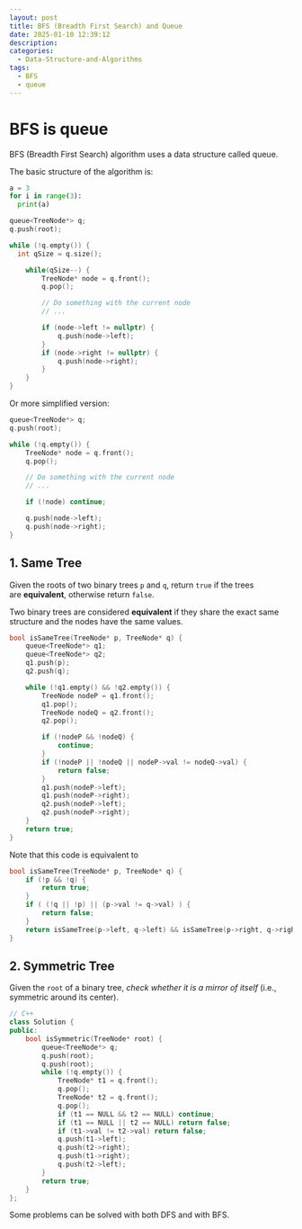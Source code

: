 ```yaml
---
layout: post
title: BFS (Breadth First Search) and Queue
date: 2025-01-10 12:39:12
description:
categories:
  - Data-Structure-and-Algorithms
tags:
  - BFS
  - queue
---
```


# BFS is queue

BFS (Breadth First Search) algorithm uses a data structure called queue.

The basic structure of the algorithm is:

```python
a = 3
for i in range(3):
  print(a)
```

```cpp
queue<TreeNode*> q;
q.push(root);

while (!q.empty()) {
  int qSize = q.size();

	while(qSize--) {
		TreeNode* node = q.front();
		q.pop();

		// Do something with the current node
		// ...

		if (node->left != nullptr) {
			q.push(node->left);
		}
		if (node->right != nullptr) {
			q.push(node->right);
		}
	}
}
```

Or more simplified version:

```cpp
queue<TreeNode*> q;
q.push(root);

while (!q.empty()) {
	TreeNode* node = q.front();
	q.pop();

	// Do something with the current node
	// ...

	if (!node) continue;

	q.push(node->left);
	q.push(node->right);
}
```

## 1. Same Tree

Given the roots of two binary trees `p` and `q`, return `true` if the trees are **equivalent**, otherwise return `false`.

Two binary trees are considered **equivalent** if they share the exact same structure and the nodes have the same values.

```cpp
bool isSameTree(TreeNode* p, TreeNode* q) {
	queue<TreeNode*> q1;
	queue<TreeNode*> q2;
	q1.push(p);
	q2.push(q);

	while (!q1.empty() && !q2.empty()) {
		TreeNode nodeP = q1.front();
		q1.pop();
		TreeNode nodeQ = q2.front();
		q2.pop();

		if (!nodeP && !nodeQ) {
			continue;
		}
		if (!nodeP || !nodeQ || nodeP->val != nodeQ->val) {
			return false;
		}
		q1.push(nodeP->left);
		q1.push(nodeP->right);
		q2.push(nodeP->left);
		q2.push(nodeP->right);
	}
	return true;
}
```

Note that this code is equivalent to

```cpp
bool isSameTree(TreeNode* p, TreeNode* q) {
	if (!p && !q) {
		return true;
	}
	if ( (!q || !p) || (p->val != q->val) ) {
		return false;
	}
	return isSameTree(p->left, q->left) && isSameTree(p->right, q->right);
}
```

## 2. Symmetric Tree

Given the `root` of a binary tree, _check whether it is a mirror of itself_ (i.e., symmetric around its center).

```cpp
// C++
class Solution {
public:
    bool isSymmetric(TreeNode* root) {
        queue<TreeNode*> q;
        q.push(root);
        q.push(root);
        while (!q.empty()) {
            TreeNode* t1 = q.front();
            q.pop();
            TreeNode* t2 = q.front();
            q.pop();
            if (t1 == NULL && t2 == NULL) continue;
            if (t1 == NULL || t2 == NULL) return false;
            if (t1->val != t2->val) return false;
            q.push(t1->left);
            q.push(t2->right);
            q.push(t1->right);
            q.push(t2->left);
        }
        return true;
    }
};
```

Some problems can be solved with both DFS and with BFS.
